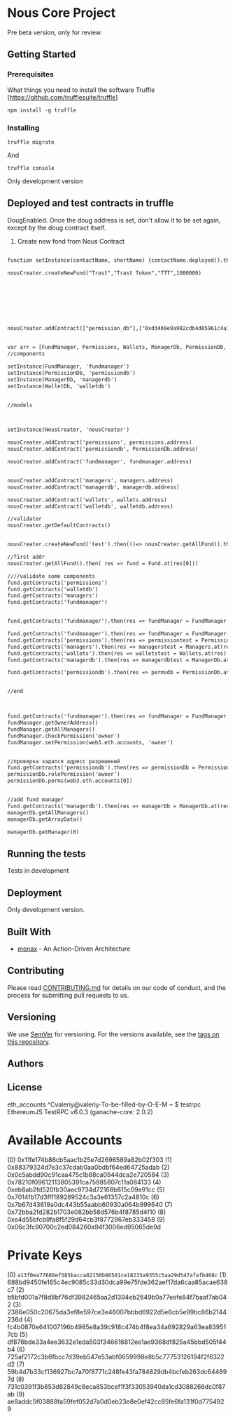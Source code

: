 # Nous Core Project
Pre beta version, only for review. 

## Getting Started


### Prerequisites

What things you need to install the software 
Truffle [https://github.com/trufflesuite/truffle]

```
npm install -g truffle
```

### Installing

```
truffle migrate
```

And 

```
truffle console
```

Only development version

## Deployed and test contracts in truffle

DougEnabled. Once the doug address is set, don't allow it to be set again, except by the
doug contract itself.

1. Create new fond from Nous Contract
```diff    

function setInstance(contactName, shortName) {contactName.deployed().then(inst => global[shortName] = inst);} setInstance(NousCreator, 'nousCreater')

nousCreater.createNewFund("Trast","Trast Token","TTT",1000000)








nousCreater.addContract(["permission_db"],["0xd3469e9a982cdb4d85961c4a1b09224652c46d89"])


var arr = [FundManager, Permissions, Wallets, ManagerDb, PermissionDb, WalletDb ]
//components

setInstance(FundManager, 'fundmanager')
setInstance(PermissionDb, 'permissiondb')
setInstance(ManagerDb, 'managerdb')
setInstance(WalletDb, 'walletdb')


//models



setInstance(NousCreater, 'nousCreater')

nousCreater.addContract('permissions', permissions.address)
nousCreater.addContract('permissiondb', PermissionDb.address)

nousCreater.addContract('fundmanager', fundmanager.address)


nousCreater.addContract('managers', managers.address)
nousCreater.addContract('managerdb', managerdb.address)

nousCreater.addContract('wallets', wallets.address)
nousCreater.addContract('walletdb', walletdb.address)

//validater 
nousCreater.getDefaultContracts()


nousCreater.createNewFund('test').then(()=> nousCreater.getAllFund().then( res => fund = Fund.at(res[0])) )

//first addr
nousCreater.getAllFund().then( res => fund = Fund.at(res[0]))

////validate some components 
fund.getContracts('permissions')
fund.getContracts('walletdb')
fund.getContracts('managers')
fund.getContracts('fundmanager')


fund.getContracts('fundmanager').then(res => fundManager = FundManager.at(res).getTestVar().then(console.log))

fund.getContracts('fundmanager').then(res => fundManager = FundManager.at(res).getDoug().then(console.log))
fund.getContracts('permissions').then(res => permissiontest = Permissions.at(res).validateDoug().then(console.log))
fund.getContracts('managers').then(res => managerstest = Managers.at(res).validateDoug().then(console.log))
fund.getContracts('wallets').then(res => walletstest = Wallets.at(res).validateDoug().then(console.log))
fund.getContracts('managerdb').then(res => managerdbtest = ManagerDb.at(res).validateDoug().then(console.log))

fund.getContracts('permissiondb').then(res => permsdb = PermissionDb.at(res).validateDoug().then(console.log))


//end



fund.getContracts('fundmanager').then(res => fundManager = FundManager.at(res)).then(()=> fundManager.addManager(web3.eth.accounts[2], 'testFN', 'testLN', 'test@test'))
fundManager.getOwnerAddress()
fundManager.getAllManagers()
fundManager.checkPermission('owner')
fundManager.setPermission(web3.eth.accounts, 'owner')


//проверка задался адресс разрешений
fund.getContracts('permissiondb').then(res => permissionDb = PermissionDb.at(res))
permissionDb.rolePermission('owner')
permissionDb.perms(web3.eth.accounts[0])


//add fund manager
fund.getContracts('managerdb').then(res => managerDb = ManagerDb.at(res))
managerDb.getAllManagers()
managerDb.getArrayData()

managerDb.getManager(0)

```


## Running the tests

Tests in development 

## Deployment
Only development version.


## Built With

* [monax](https://monax.io/docs/tutorials/solidity/solidity_2_action_driven_architecture/) - An Action-Driven Architecture

## Contributing

Please read [CONTRIBUTING.md](https://gist.github.com/PurpleBooth/b24679402957c63ec426) for details on our code of conduct, and the process for submitting pull requests to us.

## Versioning

We use [SemVer](http://semver.org/) for versioning. For the versions available, see the [tags on this repository](https://github.com/your/project/tags). 

## Authors


## License
eth_accounts
^Cvaleriy@valeriy-To-be-filled-by-O-E-M ~ $ testrpc
EthereumJS TestRPC v6.0.3 (ganache-core: 2.0.2)





Available Accounts
==================
(0) 0x11fe174b86cb5aac1b25e7d2696589a82b02f303
(1) 0x88379324d7e3c37cdab0aa0bdbf64ed64725adab
(2) 0x0c5abdd90c91caa475c1b88ca0944dca2e720584
(3) 0x78210f09612113805391ca75985807c11a084133
(4) 0xeb8ab2fd520fb30aec9734d72168b815c09e91cc
(5) 0x7014fb17d3fff189289524c3a3e61357c2a4810c
(6) 0x7b67d43619a0dc443b55aabb60930a064b999640
(7) 0x72bba2fd282b1703e082bb58d576b4f8785d4f10
(8) 0xe4d55bfcb9fa8f5f29d64cb3f8772967eb333458
(9) 0x06c3fc90700c2ed084260a94f3006ed95065de9d

Private Keys
==================
(0) `a13f0ea77680ef585bacca82150b86501ce18235a9355c5aa29d547afafb468c`
(1) 688bd9450fe165c4ec9085c33d30dca99e75fde362aef17da6caa85acae638c7
(2) b5bfd001a7f8d8bf76df3982465aa2d1394eb2649b0a77eefe84f7baaf7ab042
(3) 2386e050c20675da3ef8e597ce3e48007bbbd6922d5e8cb5e99bc86b2144236d
(4) fc4b0870e641007196b4985e8a39c918c474b4f8ea34a692829a63ea839517cb
(5) df876bde33a4ee3632e1eda503f346616812ee1ae9368df825a45bbd505f44b4
(6) 725af2172c3b6fbcc7d39eb547e53abf0659998e8b5c77753126194f2f6322d2
(7) 59b4d7b33cf136927bc7a70f8771c248fe43fa784829db4bcfeb263dc644897d
(8) 731c0391f3b853d82849c8eca853bcef1f3f33053940da1cd3088266dc0f87ab
(9) ae8addc5f03888fa59fef052d7a0d0eb23e8e0ef42cc85fe6fa131f0d7754929

